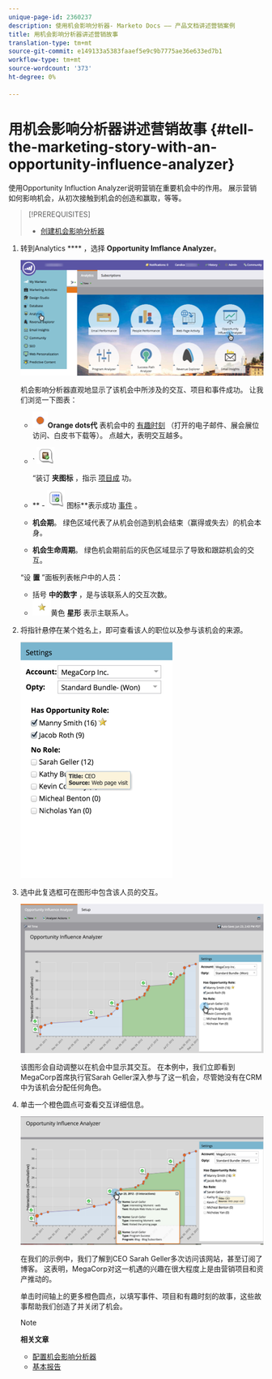 ```yaml
---
unique-page-id: 2360237
description: 使用机会影响分析器- Marketo Docs —— 产品文档讲述营销案例
title: 用机会影响分析器讲述营销故事
translation-type: tm+mt
source-git-commit: e149133a5383faaef5e9c9b7775ae36e633ed7b1
workflow-type: tm+mt
source-wordcount: '373'
ht-degree: 0%

---
```



# 用机会影响分析器讲述营销故事 {#tell-the-marketing-story-with-an-opportunity-influence-analyzer}

使用Opportunity Influction Analyzer说明营销在重要机会中的作用。 展示营销如何影响机会，从初次接触到机会的创造和赢取，等等。

>[!PREREQUISITES]
>
>* [创建机会影响分析器](create-an-opportunity-influence-analyzer.md)

>



1. 转到Analytics **** ，选择 **Opportunity Imflance Analyzer**。

   ![](assets/analytics-opportunityhand.png)

   机会影响分析器直观地显示了该机会中所涉及的交互、项目和事件成功。 让我们浏览一下图表：

   * ![—](assets/image2014-10-3-13-3a43-3a21.png)**Orange dots代** 表机会中的 [有趣时刻](https://community.marketo.com/MarketoArticle?id=kA050000000LA1oCAG) （打开的电子邮件、展会展位访问、白皮书下载等）。 点越大，表明交互越多。

   * ` ![--](assets/image2014-10-3-13-3a44-3a9.png)

      “装订 **夹图标** ，指示 [项目成](https://community.marketo.com/MarketoDeepDive?id=kA5500000008QO6CAM) 功。

   * ** - ![日历](assets/image2014-10-3-13-3a44-3a40.png) 图标**表示成功 [事件](https://community.marketo.com/MarketoDeepDive?id=kA5500000008QNwCAM) 。

   * **机会期**。 绿色区域代表了从机会创造到机会结束（赢得或失去）的机会本身。
   * **机会生命周期**。 绿色机会期前后的灰色区域显示了导致和跟踪机会的交互。

   “设 **置** ”面板列表帐户中的人员：

   * 括号 **中的数字** ，是与该联系人的交互次数。
   * ![-](assets/image2014-10-3-13-3a45-3a9.png)黄色 **星形** 表示主联系人。


1. 将指针悬停在某个姓名上，即可查看该人的职位以及参与该机会的来源。

   ![](assets/image2015-6-23-14-3a43-3a1.png)

1. 选中此复选框可在图形中包含该人员的交互。

   ![](assets/image2015-6-23-14-3a43-3a35.png)

   该图形会自动调整以在机会中显示其交互。 在本例中，我们立即看到MegaCorp首席执行官Sarah Geller深入参与了这一机会，尽管她没有在CRM中为该机会分配任何角色。

1. 单击一个橙色圆点可查看交互详细信息。

   ![](assets/image2015-6-23-14-3a44-3a15.png)

   在我们的示例中，我们了解到CEO Sarah Geller多次访问该网站，甚至订阅了博客。 这表明，MegaCorp对这一机遇的兴趣在很大程度上是由营销项目和资产推动的。

   单击时间轴上的更多橙色圆点，以填写事件、项目和有趣时刻的故事，这些故事帮助我们创造了并关闭了机会。

   >[!NOTE]
   >
   >**相关文章**
   >
   >
   >    
   >    
   >    * [配置机会影响分析器](configure-an-opportunity-influence-analyzer.md)
      >    
      >    
      >
      >
      >    
      >    
      >    





   * [基本报告](http://docs.marketo.com/display/docs/basic+reporting)


